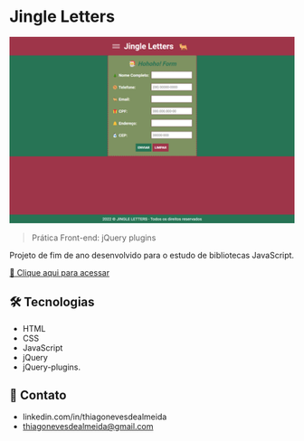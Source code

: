# Jingle Letters

![preview](./github/preview.png)

> Prática Front-end: jQuery plugins

Projeto de fim de ano desenvolvido para o estudo de bibliotecas JavaScript.

[🔗 Clique aqui para acessar](https://thiagonevesalmeida.github.io/jingle-letters/)

## 🛠️ Tecnologias

- HTML
- CSS
- JavaScript
- jQuery
- jQuery-plugins.

## 📨 Contato

- linkedin.com/in/thiagonevesdealmeida
- thiagonevesdealmeida@gmail.com
